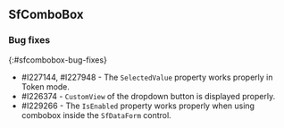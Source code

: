 ## SfComboBox

### Bug fixes
{:#sfcombobox-bug-fixes}

* \#I227144, #I227948 - The `SelectedValue` property works properly in Token mode.
* \#I226374 - `CustomView` of the dropdown button is displayed properly.
* \#I229266 - The `IsEnabled` property works properly when using combobox inside the `SfDataForm` control.